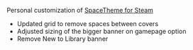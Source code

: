 Personal customization of [SpaceTheme for Steam](https://spacetheme.de) 
- Updated grid to remove spaces between covers
- Adjusted sizing of the bigger banner on gamepage option
- Remove New to Library banner